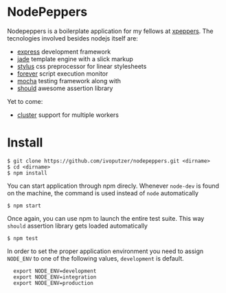 NodePeppers
===

Nodepeppers is a boilerplate application for my fellows at [xpeppers](http://xpeppers.com). The tecnologies involved besides nodejs itself are:

- [express](http://expressjs.com) development framework
- [jade](http://jade-lang.com) template engine with a slick markup
- [stylus](http://learnboost.github.io/stylus) css preprocessor for linear stylesheets
- [forever](https://github.com/nodejitsu/forever) script execution monitor
- [mocha](http://mochajs.org/) testing framework along with
- [should](https://github.com/visionmedia/should.js) awesome assertion library

Yet to come:
- [cluster](http://nodejs.org/api/cluster.html) support for multiple workers

Install
===

```
$ git clone https://github.com/ivoputzer/nodepeppers.git <dirname>
$ cd <dirname>
$ npm install
```

You can start application through npm direcly. Whenever `node-dev` is found on the machine, the command is used instead of `node` automatically
```
$ npm start

```

Once again, you can use npm to launch the entire test suite. This way `should` assertion library gets loaded automatically
```
$ npm test
```

In order to set the proper application environment you need to assign `NODE_ENV` to one of the following values, `development` is default.

```
  export NODE_ENV=development
  export NODE_ENV=integration
  export NODE_ENV=production
```

